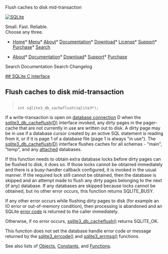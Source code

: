 




Flush caches to disk mid\-transaction




[![SQLite](../images/sqlite370_banner.gif)](../index.html)


Small. Fast. Reliable.  
Choose any three.


* [Home](../index.html)* [Menu](javascript:void(0))* [About](../about.html)* [Documentation](../docs.html)* [Download](../download.html)* [License](../copyright.html)* [Support](../support.html)* [Purchase](../prosupport.html)* [Search](javascript:void(0))




* [About](../about.html)* [Documentation](../docs.html)* [Download](../download.html)* [Support](../support.html)* [Purchase](../prosupport.html)






Search Documentation
Search Changelog









[## SQLite C Interface](../c3ref/intro.html)
## Flush caches to disk mid\-transaction




> ```
> 
> int sqlite3_db_cacheflush(sqlite3*);
> 
> ```



If a write\-transaction is open on [database connection](../c3ref/sqlite3.html) D when the
[sqlite3\_db\_cacheflush(D)](../c3ref/db_cacheflush.html) interface invoked, any dirty
pages in the pager\-cache that are not currently in use are written out
to disk. A dirty page may be in use if a database cursor created by an
active SQL statement is reading from it, or if it is page 1 of a database
file (page 1 is always "in use"). The [sqlite3\_db\_cacheflush(D)](../c3ref/db_cacheflush.html)
interface flushes caches for all schemas \- "main", "temp", and
any [attached](../lang_attach.html) databases.


If this function needs to obtain extra database locks before dirty pages
can be flushed to disk, it does so. If those locks cannot be obtained
immediately and there is a busy\-handler callback configured, it is invoked
in the usual manner. If the required lock still cannot be obtained, then
the database is skipped and an attempt made to flush any dirty pages
belonging to the next (if any) database. If any databases are skipped
because locks cannot be obtained, but no other error occurs, this
function returns SQLITE\_BUSY.


If any other error occurs while flushing dirty pages to disk (for
example an IO error or out\-of\-memory condition), then processing is
abandoned and an SQLite [error code](../rescode.html) is returned to the caller immediately.


Otherwise, if no error occurs, [sqlite3\_db\_cacheflush()](../c3ref/db_cacheflush.html) returns SQLITE\_OK.


This function does not set the database handle error code or message
returned by the [sqlite3\_errcode()](../c3ref/errcode.html) and [sqlite3\_errmsg()](../c3ref/errcode.html) functions.


See also lists of
 [Objects](../c3ref/objlist.html),
 [Constants](../c3ref/constlist.html), and
 [Functions](../c3ref/funclist.html).


